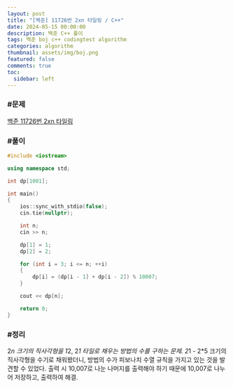 ```yaml
---
layout: post
title: "[백준] 11726번 2xn 타일링 / C++"
date: 2024-05-15 00:00:00
description: 백준 C++ 풀이
tags: 백준 boj c++ codingtest algorithm
categories: algorithm
thumbnail: assets/img/boj.png
featured: false
comments: true
toc:
  sidebar: left
---
```


### #문제
[백준 11726번 2xn 타일링](https://www.acmicpc.net/problem/11726)

### #풀이
```c++
#include <iostream>

using namespace std;

int dp[1001];

int main()
{
	ios::sync_with_stdio(false);
	cin.tie(nullptr);

	int n;
	cin >> n;

	dp[1] = 1;
	dp[2] = 2;

	for (int i = 3; i <= n; ++i)
	{
		dp[i] = (dp[i - 1] + dp[i - 2]) % 10007;
	}

	cout << dp[n];

	return 0;
}
```

### #정리
2*n 크기의 직사각형을 1*2, 2*1 타일로 채우는 방법의 수를 구하는 문제. 2*1 - 2*5 크기의 직사각형을 수기로 채워봤더니, 방법의 수가 피보나치 수열 규칙을 가지고 있는 것을 발견할 수 있었다. 출력 시 10,007로 나눈 나머지를 출력해야 하기 때문에 10,007로 나누어 저장하고, 출력하여 해결.